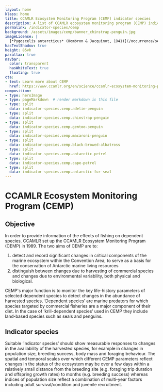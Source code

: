 ```yaml
---
layout: home
klass: home
title: CCAMLR Ecosystem Monitoring Program (CEMP) indicator species
description: A list of CCAMLR ecosystem monitoring program (CEMP) indicator species 
permalink: /indicator-species/cemp
background: /assets/images/cemp/banner_chinstrap-penguin.jpg
imageLicense: | 
  [*Pygoscelis antarcticus* (Hombron & Jacquinot, 1841)](/occurrence/search?entity=3994320758) observed in Antarctica by timhoffm (licensed under http://creativecommons.org/licenses/by-nc/4.0/)  
hasTextShadow: true
height: 85vh
parallax: true
navbar:
  color: transparent
  hasWhiteText: true
  floating: true
cta:
- text: Learn more about CEMP
  href: https://www.ccamlr.org/en/science/ccamlr-ecosystem-monitoring-program-cemp
composition:
- type: heroImage
- type: pageMarkdown  # render markdown in this file
- type: split
  data: indicator-species.cemp.adelie-penguin
- type: split
  data: indicator-species.cemp.chinstrap-penguin
- type: split
  data: indicator-species.cemp.gentoo-penguin
- type: split
  data: indicator-species.cemp.macaroni-penguin
- type: split
  data: indicator-species.cemp.black-browed-albatross
- type: split
  data: indicator-species.cemp.antarctic-petrel
- type: split
  data: indicator-species.cemp.cape-petrel
- type: split
  data: indicator-species.cemp.antarctic-fur-seal
---
```


# CCAMLR Ecosystem Monitoring Program (CEMP)

## Objective

In order to provide information of the effects of fishing on dependent species, CCAMLR set up the CCAMLR Ecosystem Monitoring Program (CEMP) in 1989. The two aims of CEMP are to:
1. detect and record significant changes in critical components of the marine ecosystem within the Convention Area, to serve as a basis for the conservation of Antarctic marine living resources
2. distinguish between changes due to harvesting of commercial species and changes due to environmental variability, both physical and biological.

CEMP's major function is to monitor the key life-history parameters of selected dependent species to detect changes in 
the abundance of harvested species. ‘Dependent species’ are marine predators for which species targeted by commercial 
fisheries are a major component of their diet. In the case of ‘krill-dependent species’ used in CEMP they include land-based 
species such as seals and penguins.

## Indicator species

Suitable ‘indicator species’ should show measurable responses to changes in the availability of the harvested species, 
for example in changes in population size, breeding success, body mass and foraging behaviour. 
The spatial and temporal scales over which different CEMP parameters reflect changes in the status of the ecosystem 
may be over a few days within a relatively small distance from the breeding site (e.g. foraging trip duration and offspring growth rates) 
to months (e.g. breeding success) whereas indices of population size reflect a combination of multi-year factors including 
adult survival/condition and juvenile recruitment.

